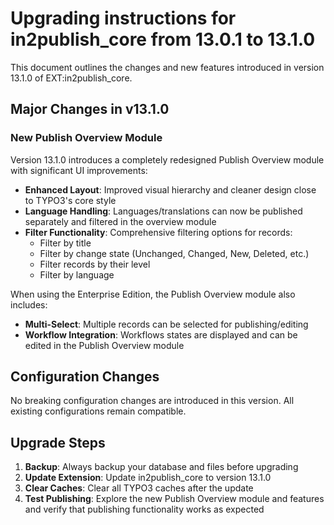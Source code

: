 # Upgrading instructions for in2publish_core from 13.0.1 to 13.1.0


This document outlines the changes and new features introduced in version 13.1.0 of EXT:in2publish_core.

## Major Changes in v13.1.0

### New Publish Overview Module

Version 13.1.0 introduces a completely redesigned Publish Overview module with significant UI improvements:

- **Enhanced Layout**: Improved visual hierarchy and cleaner design close to TYPO3's core style
- **Language Handling**: Languages/translations can now be published separately and filtered in the overview module
- **Filter Functionality**: Comprehensive filtering options for records:
  - Filter by title
  - Filter by change state (Unchanged, Changed, New, Deleted, etc.)
  - Filter records by their level
  - Filter by language

When using the Enterprise Edition, the Publish Overview module also includes:

- **Multi-Select**: Multiple records can be selected for publishing/editing
- **Workflow Integration**: Workflows states are displayed and can be edited in the Publish Overview module


## Configuration Changes

No breaking configuration changes are introduced in this version. All existing configurations remain compatible.

## Upgrade Steps

1. **Backup**: Always backup your database and files before upgrading
2. **Update Extension**: Update in2publish_core to version 13.1.0
3. **Clear Caches**: Clear all TYPO3 caches after the update
4. **Test Publishing**: Explore the new Publish Overview module and features and verify that publishing functionality works as expected

